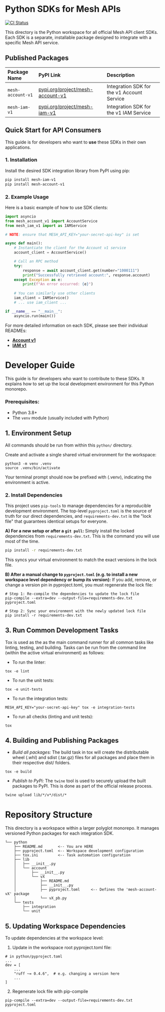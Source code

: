 # Python SDKs for Mesh APIs

[![CI Status](https://img.shields.io/badge/ci-passing-brightgreen.svg)](https://github.com/meshtrade/api)

This directory is the Python workspace for all official Mesh API client SDKs. Each SDK is a separate, installable package designed to integrate with a specific Mesh API service.

## Published Packages

| Package Name | PyPI Link | Description |
| :--- | :--- | :--- |
| `mesh-account-v1` | [pypi.org/project/mesh-account-v1](https://pypi.org/project/mesh-account-v1/) | Integration SDK for the v1 Account Service |
| `mesh-iam-v1` | [pypi.org/project/mesh-iam-v1](https://pypi.org/project/mesh-iam-v1/) | Integration SDK for the v1 IAM Service |

## Quick Start for API Consumers

This guide is for developers who want to **use** these SDKs in their own applications.

### 1. Installation

Install the desired SDK integration library from PyPI using pip:

```bash
pip install mesh-iam-v1
pip install mesh-account-v1
```

### 2. Example Usage
Here is a basic example of how to use SDK clients:
```python
import asyncio
from mesh_account_v1 import AccountService
from mesh_iam_v1 import as IAMService

# NOTE: ensure that MESH_API_KEY="your-secret-api-key" is set

async def main():
    # Instantiate the client for the Account v1 service
    account_client = AccountService()

    # Call an RPC method
    try:
        response = await account_client.get(number="1000111")
        print("Successfully retrieved account:", response.account)
    except Exception as e:
        print(f"An error occurred: {e}")
    
    # You can similarly use other clients
    iam_client = IAMService()
    # ... use iam_client ...

if __name__ == "__main__":
    asyncio.run(main())
```

For more detailed information on each SDK, please see their individual READMEs:
* **[Account v1](python/lib/account/v1/README.md)**
* **[IAM v1](python/lib/iam/v1/README.md)**

# Developer Guide
This guide is for developers who want to contribute to these SDKs. It explains how to set up the local development environment for this Python monorepo.

### Prerequisites:
- Python 3.8+
- The `venv` module (usually included with Python)

## 1. Environment Setup
All commands should be run from within this `python/` directory.

Create and activate a single shared virtual environment for the workspace:
```
python3 -m venv .venv
source .venv/bin/activate
```
Your terminal prompt should now be prefixed with (.venv), indicating the environment is active.

### 2. Install Dependencies

This project uses `pip-tools` to manage dependencies for a reproducible development environment.
The top-level `pyproject.toml` is the source of truth for our direct dependencies, and `requirements-dev.txt` is the "lock file" that guarantees identical setups for everyone.

**A) For a new setup or after a `git pull`:**
Simply install the locked dependencies from `requirements-dev.txt`. This is the command you will use most of the time.

```bash
pip install -r requirements-dev.txt
```
This syncs your virtual environment to match the exact versions in the lock file.

**B) After a manual change to `pyproject.toml` (e.g. to install a new workspace level dependency or bump its version):**
If you add, remove, or change a version pin in pyproject.toml, you must regenerate the lock file:
```
# Step 1: Re-compile the dependencies to update the lock file
pip-compile --extra=dev --output-file=requirements-dev.txt pyproject.toml

# Step 2: Sync your environment with the newly updated lock file
pip install -r requirements-dev.txt
```

## 3. Run Common Development Tasks
Tox is used as the as the main command runner for all common tasks like linting, testing, and building.
Tasks can be run from the command line (within the active virtual environment) as follows:


- To run the linter:
```
tox -e lint
```
- To run the unit tests:
```
tox -e unit-tests
```
- To run the integration tests:
```
MESH_API_KEY="your-secret-api-key" tox -e integration-tests
```
- To run all checks (linting and unit tests):
```
tox
```

## 4. Building and Publishing Packages
- *Build all packages:* The build task in tox will create the distributable wheel (.whl) and sdist (.tar.gz) files for all packages and place them in their respective dist/ folders.
```
tox -e build
```

- *Publish to PyPi:* The `twine` tool is used to securely upload the built packages to PyPI. This is done as part of the official release process.
```
twine upload lib/*/v*/dist/*
```

# Repository Structure
This directory is a workspace within a larger polyglot monorepo. It manages versioned Python packages for each integration SDK.

```
└── python
    ├── README.md       <-- You are HERE
    ├── pyproject.toml  <-- Workspace development configuration
    ├── tox.ini         <-- Task automation configuration
    ├── lib
    │   ├── __init__.py
    │   └── account
    │       ├── __init__.py
    │       └── vX
    │           ├── README.md
    │           ├── __init__.py
    │           ├── pyproject.toml     <-- Defines the 'mesh-account-vX' package
    │           └── vX_pb.py
    └── tests
        ├── integration
        └── unit
```

## 5. Updating Workspace Dependencies
To update dependencies at the workspace level:
1. Update in the workspace root pyproject.toml file:
```
# in python/pyproject.toml
...
dev = [
    ...
    "ruff ~= 0.4.6",  # e.g. changing a version here
    ...
]
```
2. Regenerate lock file with pip-compile
```
pip-compile --extra=dev --output-file=requirements-dev.txt pyproject.toml
```